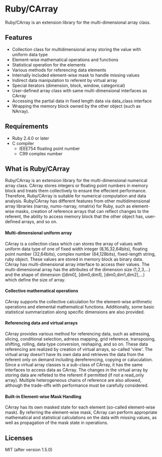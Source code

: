 Ruby/CArray
===========

Ruby/CArray is an extension library for the multi-dimensional array class.

Features
--------

* Collection class for multidimensional array storing the value with uniform data type
* Element-wise mathematical operations and functions
* Statistical operation for the elements
* Various methods for referencing data elements
* Internally included element-wise mask to handle missing values
* Indirect data manipulation to referent by virtual array 
* Special iterators (dimension, block, window, categorical)
* User-defined array class with same multi-dimensional interfaces as CArray
* Accessing the partial data in fixed length data via data_class interface
* Wrapping the memory block owned by the other object (such as NArray).

Requirements
------------

* Ruby 2.4.0 or later
* C compiler 
  + IEEE754 floating point number
  + C99 complex number

What is Ruby/CArray 
------------------

Ruby/CArray is an extension library for the multi-dimensional numerical array class. CArray stores integers or floating point numbers in memory block and treats them collectively to ensure the effecient performance. Therefore, Ruby/CArray is suitable for numerical computation and data analysis. Ruby/CArray has different features from other multidimensional array libraries (narray, numo-narray, nmatrix) for Ruby, such as element-wise masks, creation of reference arrays that can reflect changes to the referent, the ability to access memory block that the other object has, user-defined arrays, and so on.

#### Multi-dimensional uniform array ####

CArray is a collection class which can stores the array of values with uniform  data type of one of fixed width integer (8,16,32,64bits), floating point number (32,64bits), complex number (64,128bits), fixed-length string, ruby object. These values are stored in memory block as binary data. CArray has multi-dimensional array interface to access their values. The multi-dimensional array has the attributes of the dimension size (1,2,3,...) and the shape of dimension ([dim0], [dim0,dim1], [dim0,dim1,dim2],...) which define the size of array. 

#### Collective mathematical operations ####

CArray supports the collective calculation for the element-wise arithmetic operations and elemental mathematical functions. Additionally, some basic statistical summarization along specific dimensions are also provided.

#### Referencing data and virtual arrays ####

CArray provides various method for referencing data, such as adressing, slicing, conditional selection, adrress mapping, grid reference, transposing, shifting, rolling, data type conversion, reshaping, and so on. These data referencing are realized by creation of virtual arrays, so-called 'view'. The virtual array doesn’t have its own data and retrieves the data from the referent only on demand including dereferencing, copying or caluculation. Since a virtual array classes is a sub-class of CArray, it has the same interfaces to access data as CArray. The changes in the virtual array by storing data are refleted to the referent if permitted (if not a read_only array). Multiple heterogeneous chains of reference are also allowed, although the trade-offs with performance must be carefully considered.

#### Built-in Element-wise Mask Handling ####

CArray has its own masked state for each element (so-called element-wise mask).
By referring the element-wise mask, CArray can perform appropriate mathematical and statistical calculations on the data with missing values, as well as propagation of the mask state in operations.

Licenses
--------

MIT (after version 1.5.0)

